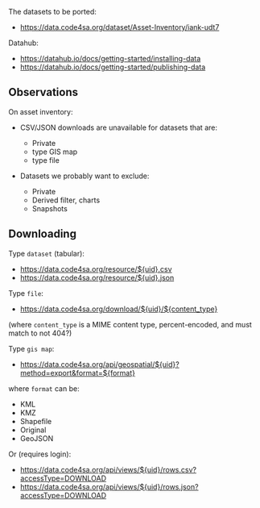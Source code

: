 The datasets to be ported:

* <https://data.code4sa.org/dataset/Asset-Inventory/iank-udt7>

Datahub:

* <https://datahub.io/docs/getting-started/installing-data>
* <https://datahub.io/docs/getting-started/publishing-data>


## Observations

On asset inventory:

* CSV/JSON downloads are unavailable for datasets that are:
  * Private
  * type GIS map
  * type file

* Datasets we probably want to exclude:
  * Private
  * Derived filter, charts
  * Snapshots


## Downloading

Type `dataset` (tabular):

* https://data.code4sa.org/resource/${uid}.csv
* https://data.code4sa.org/resource/${uid}.json

Type `file`:

* https://data.code4sa.org/download/${uid}/${content_type}

(where `content_type` is a MIME content type, percent-encoded,
and must match to not 404?)

Type `gis map`:

* https://data.code4sa.org/api/geospatial/${uid}?method=export&format=${format}

where `format` can be:

* KML
* KMZ
* Shapefile
* Original
* GeoJSON

Or (requires login):

* https://data.code4sa.org/api/views/${uid}/rows.csv?accessType=DOWNLOAD
* https://data.code4sa.org/api/views/${uid}/rows.json?accessType=DOWNLOAD
